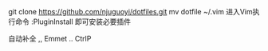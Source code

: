 git clone https://github.com/njuguoyi/dotfiles.git
mv dotfile ~/.vim
进入Vim执行命令	:PluginInstall 即可安装必要插件

<tab>自动补全
,,	Emmet
..	CtrlP
